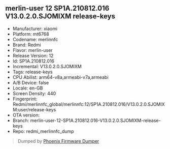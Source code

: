 ## merlin-user 12 SP1A.210812.016 V13.0.2.0.SJOMIXM release-keys
- Manufacturer: xiaomi
- Platform: mt6768
- Codename: merlinnfc
- Brand: Redmi
- Flavor: merlin-user
- Release Version: 12
- Id: SP1A.210812.016
- Incremental: V13.0.2.0.SJOMIXM
- Tags: release-keys
- CPU Abilist: arm64-v8a,armeabi-v7a,armeabi
- A/B Device: false
- Locale: en-GB
- Screen Density: 440
- Fingerprint: Redmi/merlinnfc_global/merlinnfc:12/SP1A.210812.016/V13.0.2.0.SJOMIXM:user/release-keys
- OTA version: 
- Branch: merlin-user-12-SP1A.210812.016-V13.0.2.0.SJOMIXM-release-keys
- Repo: redmi_merlinnfc_dump


>Dumped by [Phoenix Firmware Dumper](https://github.com/DroidDumps/phoenix_firmware_dumper)
